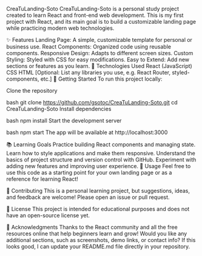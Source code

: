 CreaTuLanding-Soto
CreaTuLanding-Soto is a personal study project created to learn React and front-end web development. This is my first project with React, and its main goal is to build a customizable landing page while practicing modern web technologies.

✨ Features
Landing Page: A simple, customizable template for personal or business use.
React Components: Organized code using reusable components.
Responsive Design: Adapts to different screen sizes.
Custom Styling: Styled with CSS for easy modifications.
Easy to Extend: Add new sections or features as you learn.
🚀 Technologies Used
React (JavaScript)
CSS
HTML
[Optional: List any libraries you use, e.g. React Router, styled-components, etc.]
🏁 Getting Started
To run this project locally:

Clone the repository

bash
git clone https://github.com/gsotoc/CreaTuLanding-Soto.git
cd CreaTuLanding-Soto
Install dependencies

bash
npm install
Start the development server

bash
npm start
The app will be available at http://localhost:3000

📚 Learning Goals
Practice building React components and managing state.
Learn how to style applications and make them responsive.
Understand the basics of project structure and version control with GitHub.
Experiment with adding new features and improving user experience.
📝 Usage
Feel free to use this code as a starting point for your own landing page or as a reference for learning React!

🤝 Contributing
This is a personal learning project, but suggestions, ideas, and feedback are welcome! Please open an issue or pull request.

📄 License
This project is intended for educational purposes and does not have an open-source license yet.

🙏 Acknowledgments
Thanks to the React community and all the free resources online that help beginners learn and grow!
Would you like any additional sections, such as screenshots, demo links, or contact info? If this looks good, I can update your README.md file directly in your repository.
